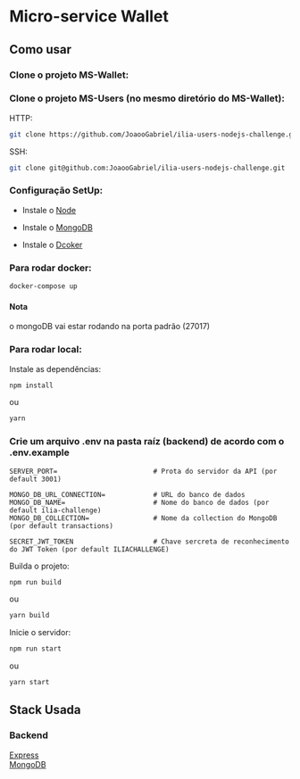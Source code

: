 # Micro-service Wallet

## Como usar

### Clone o projeto MS-Wallet:

### Clone o projeto MS-Users (no mesmo diretório do MS-Wallet):

HTTP:
```bash
git clone https://github.com/JoaooGabriel/ilia-users-nodejs-challenge.git
```
SSH:
```bash
git clone git@github.com:JoaooGabriel/ilia-users-nodejs-challenge.git
```

### Configuração SetUp:

- Instale o [Node](https://nodejs.org/en/download/)

- Instale o [MongoDB](https://www.mongodb.com/try/download/community)
  
- Instale o [Dcoker](https://docs.docker.com/desktop/windows/install/)

### Para rodar docker:
```bash
docker-compose up
```
#### Nota
o mongoDB vai estar rodando na porta padrão (27017)

### Para rodar local:

Instale as dependências:

```bash
npm install
```
ou
```bash
yarn
```

### Crie um arquivo .env na pasta raíz (backend) de acordo com o .env.example

```
SERVER_PORT=                        # Prota do servidor da API (por default 3001)

MONGO_DB_URL_CONNECTION=            # URL do banco de dados
MONGO_DB_NAME=                      # Nome do banco de dados (por default ília-challenge)
MONGO_DB_COLLECTION=                # Nome da collection do MongoDB (por default transactions)

SECRET_JWT_TOKEN                    # Chave sercreta de reconhecimento do JWT Token (por default ILIACHALLENGE)
```

Builda o projeto:
```bash
npm run build
```
ou
```bash
yarn build
```

Inicie o servidor:
```bash
npm run start
```
ou
```bash
yarn start
```

## Stack Usada

### Backend
[Express](https://github.com/expressjs/express)   
[MongoDB](https://github.com/mongodb/mongo)
